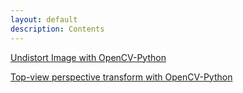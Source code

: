 ```yaml
---
layout: default
description: Contents
---
```


[Undistort Image with OpenCV-Python](./undistort.html)

[Top-view perspective transform with OpenCV-Python](./topview_transformation.html)
